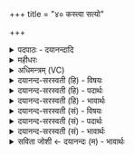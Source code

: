 +++
title = "४० कस्त्वा सत्यो"

+++
<details><summary>पदपाठः - दयानन्दादि</summary>

कः। त्वा॒। स॒त्यः। मदा॑नाम्। मꣳहि॑ष्ठः। म॒त्स॒त्। अन्ध॑सः। दृ॒ढा। चि॒त्। आ॒रुज॒ऽइत्या॒ऽरुजे॑। वसु॑। ४०।
</details>

<details><summary>महीधरः</summary>

म० हे इन्द्र, अन्धसोऽन्नस्य सोमरूपस्य कः अंशः त्वा त्वां मत्सत् माद्यति मत्तं करोति 'मदी हर्षे' 'लेटोऽडाटौ' (पा० ३ । ४ । ९४ ) इत्यडागमः 'सिब्बहुलं लेटि' (पा. ३।१। ३४ ) सिप्प्रत्ययः तिप इलोपः । कीदृशः । मदानां मंहिष्ठः मदयन्ति तानि मदानि पचाद्यच् मदजनकानि हवींषि तेषां मध्ये मंहिष्ठः श्रेष्ठः अत्यन्तमदजनकः 'मंहि कान्तौ' चुरादिः मंहयति द्योतते मंही अत्यन्तं मंही मंहिष्ठः । यद्वा 'महि वृद्धौ' भ्वादिः । मंहते वर्धते मंही अत्यन्तं मंही मंहिष्ठः । येनांशेन मत्तः सन् दृढचित् दृढान्यपि वसु वसूनि धनानि कनकादीनि त्वमारुजे 'रुजो भङ्गे' पुरुषपदव्यत्ययः । आरुजसि चूर्णयसि दातुं भनक्षि । भङ्क्त्वा भङ्क्त्वा ददासीत्यर्थः ॥४०॥  
एकचत्वारिंशी।
</details>

<details><summary>अधिमन्त्रम् (VC)</summary>

- इन्द्रो देवता
- वामदेव ऋषिः
- निचृद्गायत्री
- षड्जः
</details>

<details><summary>दयानन्द-सरस्वती (हि) - विषयः</summary>

फिर उसी विषय को अगले मन्त्र में कहा है ॥
</details>

<details><summary>दयानन्द-सरस्वती (हि) - पदार्थः</summary>

पदार्थान्वयभाषाः -  हे विद्वन् ! जो (कः) सुखदाता (सत्यः) श्रेष्ठों में उत्तम (मंहिष्ठः) अति महत्त्व युक्त विद्वान् (त्वा) आप को (अन्धसः) अन्न से हुए (मदानाम्) आनन्दों में (मत्सत्) प्रसन्न करे (आरुजे) अतिरोग के अर्थ ओषधियों को जैसे इकट्ठा करे (चित्) वैसे (दृढ़ा) दृढ़ (वसु) द्रव्यों का सञ्चय करे, सो हम को सत्कार के योग्य होवे ॥४० ॥
</details>

<details><summary>दयानन्द-सरस्वती (हि) - भावार्थः</summary>

भावार्थभाषाः -  इस मन्त्र में उपमालङ्कार है। जो सत्य में प्रीति रखने और आनन्द देनेवाला विद्वान् परोपकार के लिये रोगनिवारणार्थ ओषधियों के तुल्य वस्तुओं का सञ्चय करे, वही सत्कार के योग्य होवे ॥४० ॥
</details>

<details><summary>दयानन्द-सरस्वती (सं) - विषयः</summary>

पुनस्तमेव विषयमाह ॥
</details>

<details><summary>दयानन्द-सरस्वती (सं) - पदार्थः</summary>

पदार्थान्वयभाषाः -  हे विद्वन् ! यः कः सत्यो मंहिष्ठो विद्वांस्त्वान्धसो मदानां मध्ये मत्सदारुजे। औषधानि चिदिव दृढा वसु संचिनुयात् सोऽस्माभिः पूजनीयः ॥४० ॥
</details>

<details><summary>दयानन्द-सरस्वती (सं) - भावार्थः</summary>

भावार्थभाषाः -  अत्रोपमालङ्कारः। यः सत्यप्रिय आनन्दप्रदो विद्वान् परोपकाराय रोगनिवारणायौषधमिव वस्तूनि संचिनुयात् स एव सत्कारमर्हेत् ॥४० ॥
</details>

<details><summary>सविता जोशी ← दयानन्दः (म) - भावार्थः</summary>

भावार्थभाषाः -  या मंत्रात उपमालंकार आहे. जो विद्वान सत्यावर प्रेम करणारा, आनंद देणारा व परोपकार करून रोग निवारणासाठी औषधांचा संचय करणारा असतो तोच सत्कार करण्यायोग्य असतो.
</details>